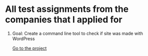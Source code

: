 # All test assignments from the companies that I applied for

1) Goal: Create a command line tool to check if site was made with WordPress

   [Go to the project](https://github.com/Vyachowski/test-tasks/tree/main/check_wordpress_cms_cli)
